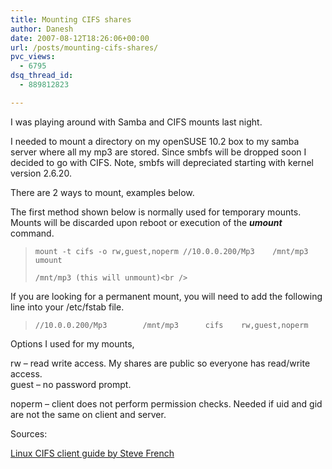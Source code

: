 ```yaml
---
title: Mounting CIFS shares
author: Danesh
date: 2007-08-12T18:26:06+00:00
url: /posts/mounting-cifs-shares/
pvc_views:
  - 6795
dsq_thread_id:
  - 889812823

---
```

I was playing around with Samba and CIFS mounts last night.

I needed to mount a directory on my openSUSE 10.2 box to my samba server where all my mp3 are stored. Since smbfs will be dropped soon I decided to go with CIFS. Note, smbfs will depreciated starting with kernel version 2.6.20.

There are 2 ways to mount, examples below.

The first method shown below is normally used for temporary mounts. Mounts will be discarded upon reboot or execution of the _**umount**_ command.

> `mount -t cifs -o rw,guest,noperm //10.0.0.200/Mp3    /mnt/mp3 umount` 
> 
> `/mnt/mp3 (this will unmount)<br />
` 

If you are looking for a permanent mount, you will need to add the following line into your /etc/fstab file.

> `//10.0.0.200/Mp3        /mnt/mp3      cifs    rw,guest,noperm`

Options I used for my mounts,

rw &#8211; read write access. My shares are public so everyone has read/write access.  
guest &#8211; no password prompt.

noperm &#8211; client does not perform permission checks. Needed if uid and gid are not the same on client and server.

Sources:

[Linux CIFS client guide by Steve French][1]

 [1]: http://pserver.samba.org/samba/ftp/cifs-cvs/linux-cifs-client-guide.pdf